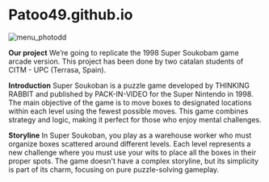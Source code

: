 # Patoo49.github.io


![menu_photodd](https://github.com/Patoo49/Patoo49.github.io/assets/162798739/2bd2ed54-91f2-4c3f-a604-9a79d4605b9f)


**Our project**
We’re going to replicate the 1998 Super Soukobam game arcade version. This project has been done by two catalan students of CITM - UPC (Terrasa, Spain).

**Introduction**
Super Soukoban is a puzzle game developed by THINKING RABBIT and published by PACK-IN-VIDEO for the Super Nintendo in 1998. The main objective of the game is to move boxes to designated locations within each level using the fewest possible moves. This game combines strategy and logic, making it perfect for those who enjoy mental challenges.

**Storyline**
In Super Soukoban, you play as a warehouse worker who must organize boxes scattered around different levels. Each level represents a new challenge where you must use your wits to place all the boxes in their proper spots. The game doesn't have a complex storyline, but its simplicity is part of its charm, focusing on pure puzzle-solving gameplay.
